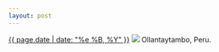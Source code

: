 ```yaml
---
layout: post
---
```


<p>
  <time><a href="/197">{{ page.date | date: "%e %B, %Y" }}</a></time>
  <a href="/197"><img src="{{ site.assets_url }}/197.jpg"/></a>
  <span>Ollantaytambo, Peru.</span>
</p>

